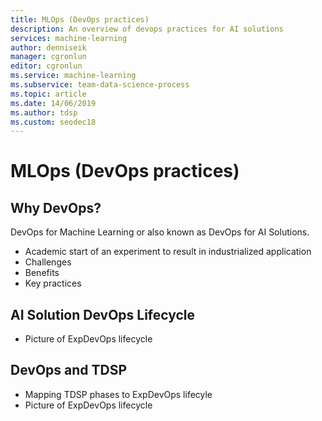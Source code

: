 ```yaml
---
title: MLOps (DevOps practices)
description: An overview of devops practices for AI solutions
services: machine-learning
author: denniseik
manager: cgronlun
editor: cgronlun
ms.service: machine-learning
ms.subservice: team-data-science-process
ms.topic: article
ms.date: 14/06/2019
ms.author: tdsp
ms.custom: seodec18
---
```

# MLOps (DevOps practices)

## Why DevOps?

DevOps for Machine Learning or also known as DevOps for AI Solutions. 

* Academic start of an experiment to result in industrialized application
* Challenges
* Benefits
* Key practices

## AI Solution DevOps Lifecycle
* Picture of ExpDevOps lifecycle

## DevOps and TDSP
* Mapping TDSP phases to ExpDevOps lifecyle
* Picture of ExpDevOps lifecycle


